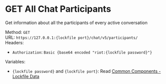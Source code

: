 <!-- This file is automatically generated! Do not edit it directly! See https://github.com/techchrism/valorant-api-docs/blob/trunk/contributing.md for more information. -->

# GET All Chat Participants

Get information about all the participants of every active conversation  


Method: `GET`  
URL: `https://127.0.0.1:{lockfile port}/chat/v5/participants/`  
Headers:
 - `Authorization`: `Basic {base64 encoded "riot:{lockfile password}"}`

Variables:
 - `{lockfile password}` and `{lockfile port}`: Read [Common Components - Lockfile Data](../common-components.md#lockfile-data)

